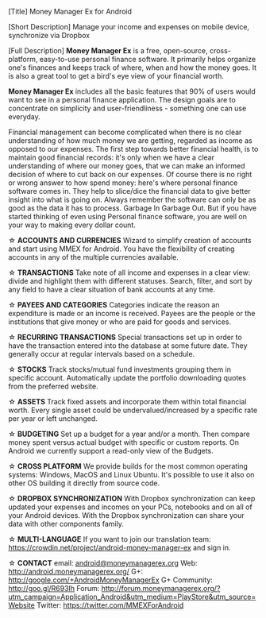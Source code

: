 [Title]
Money Manager Ex for Android

[Short Description]
Manage your income and expenses on mobile device, synchronize via Dropbox

[Full Description]
<b>Money Manager Ex</b> is a free, open-source, cross-platform, easy-to-use personal finance software. It primarily helps organize one's finances and keeps track of where, when and how the money goes. It is also a great tool to get a bird's eye view of your financial worth.

<b>Money Manager Ex</b> includes all the basic features that 90% of users would want to see in a personal finance application. The design goals are to concentrate on simplicity and user-friendliness - something one can use everyday.

Financial management can become complicated when there is no clear understanding of how much money we are getting, regarded as income as opposed to our expenses. The first step towards better financial health, is to maintain good financial records: it's only when we have a clear understanding of where our money goes, that we can make an informed decision of where to cut back on our expenses. Of course there is no right or wrong answer to how spend money: here's where personal finance software comes in. They help to slice/dice the financial data to give better insight into what is going on. Always remember the software can only be as good as the data it has to process. Garbage In Garbage Out. But if you have started thinking of even using Personal finance software, you are well on your way to making every dollar count.

☆ <b>ACCOUNTS AND CURRENCIES</b>
Wizard to simplify creation of accounts and start using MMEX for Android. You have the flexibility of creating accounts in any of the multiple currencies available.

☆ <b>TRANSACTIONS</b>
Take note of all income and expenses in a clear view: divide and highlight them with different statuses. Search, filter, and sort by any field to have a clear situation of bank accounts at any time.

☆ <b>PAYEES AND CATEGORIES</b>
Categories indicate the reason an expenditure is made or an income is received. Payees are the people or the institutions that give money or who are paid for goods and services.

☆ <b>RECURRING TRANSACTIONS</b>
Special transactions set up in order to have the transaction entered into the database at some future date. They generally occur at regular intervals based on a schedule.

☆ <b>STOCKS</b>
Track stocks/mutual fund investments grouping them in specific account. Automatically update the portfolio downloading quotes from the preferred website.

☆ <b>ASSETS</b>
Track fixed assets and incorporate them within total financial worth. Every single asset could be undervalued/increased by a specific rate per year or left unchanged.

☆ <b>BUDGETING</b>
Set up a budget for a year and/or a month. Then compare money spent versus actual budget with specific or custom reports. On Android we currently support a read-only view of the Budgets.

☆ <b>CROSS PLATFORM</b>
We provide builds for the most common operating systems: Windows, MacOS and Linux Ubuntu. It's possible to use it also on other OS building it directly from source code.

☆ <b>DROPBOX SYNCHRONIZATION</b>
With Dropbox synchronization can keep updated your expenses and incomes on your PCs, notebooks and on all of your Android devices. With the Dropbox synchronization can share your data with other components family.

☆ <b>MULTI-LANGUAGE</b>
If you want to join our translation team: https://crowdin.net/project/android-money-manager-ex and sign in.

☆ <b>CONTACT</b>
email: android@moneymanagerex.org
Web: http://android.moneymanagerex.org/
G+: http://google.com/+AndroidMoneyManagerEx
G+ Community: http://goo.gl/R693Ih
Forum: http://forum.moneymanagerex.org/?utm_campaign=Application_Android&utm_medium=PlayStore&utm_source=Website
Twitter: https://twitter.com/MMEXForAndroid